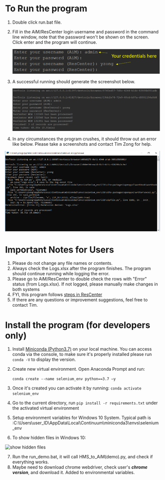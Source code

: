 # To Run the program

1. Double click run.bat file.

2. Fill in the AiM/ResCenter login username and password in the command line window, note that the password won't be shown on the screen. Click enter and the program will continue.

   ![CMD login screenshots](images/screenshots1.PNG)

3. A successful running should generate the screenshot below. 

   ![success run](images/success_run.PNG)

4. In any circumstances the program crushes, it should throw out an error like below. Please take a screenshots and contact Tim Zong for help.

![errors](images/error_example.PNG)

# Important Notes for Users

1. Please do not change any file names or contents.
4. Always check the Logs.xlsx after the program finishes. The program should continue running while logging the error. 
3. Please go to AiM/ResCenter to double check the rows with "Error" status (from Logs.xlsx). If not logged, please manually make changes in both systems
4. FYI, this program follows [steps in ResCenter](/Steps&#32;in&#32;ResCenter.md)
5. If there are any questions or improvement suggestions, feel free to contact Tim.



# Install the program (for developers only)

1. Install [Miniconda (Python3.7)](https://docs.conda.io/en/latest/miniconda.html)  on your local machine. You can access conda via the console, to make sure it's properly installed please run `conda -V` to display the version.

2. Create new virtual environment. Open Anaconda Prompt and run:

   ```conda create --name selenium_env python==3.7 –y```

3. Once it's created you can activate it by running: ```conda activate selenium_env```

4. Go to the current directory, run ```pip install -r requirements.txt``` under the activated virtual environment

5. Setup environment variables for Windows 10 System. Typical path is :C:\Users\user_ID\AppData\Local\Continuum\miniconda3\envs\selenium_env

6. To show hidden files in Windows 10:

![show hidden files](images/screenshots2.PNG)

7. Run the run_demo.bat, it will call HMS_to_AiM(demo).py, and check if everything works.
8. Maybe need to download chrome webdriver, check user's ***chrome version***, and download it. Added to environmental variables.